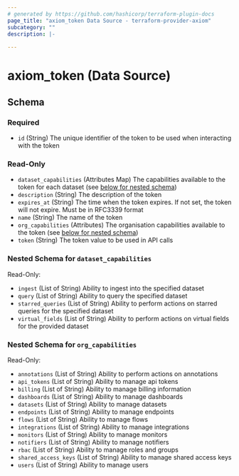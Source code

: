 ```yaml
---
# generated by https://github.com/hashicorp/terraform-plugin-docs
page_title: "axiom_token Data Source - terraform-provider-axiom"
subcategory: ""
description: |-
  
---
```


# axiom_token (Data Source)





<!-- schema generated by tfplugindocs -->
## Schema

### Required

- `id` (String) The unique identifier of the token to be used when interacting with the token

### Read-Only

- `dataset_capabilities` (Attributes Map) The capabilities available to the token for each dataset (see [below for nested schema](#nestedatt--dataset_capabilities))
- `description` (String) The description of the token
- `expires_at` (String) The time when the token expires. If not set, the token will not expire. Must be in RFC3339 format
- `name` (String) The name of the token
- `org_capabilities` (Attributes) The organisation capabilities available to the token (see [below for nested schema](#nestedatt--org_capabilities))
- `token` (String) The token value to be used in API calls

<a id="nestedatt--dataset_capabilities"></a>
### Nested Schema for `dataset_capabilities`

Read-Only:

- `ingest` (List of String) Ability to ingest into the specified dataset
- `query` (List of String) Ability to query the specified dataset
- `starred_queries` (List of String) Ability to perform actions on starred queries for the specified dataset
- `virtual_fields` (List of String) Ability to perform actions on virtual fields for the provided dataset


<a id="nestedatt--org_capabilities"></a>
### Nested Schema for `org_capabilities`

Read-Only:

- `annotations` (List of String) Ability to perform actions on annotations
- `api_tokens` (List of String) Ability to manage api tokens
- `billing` (List of String) Ability to manage billing information
- `dashboards` (List of String) Ability to manage dashboards
- `datasets` (List of String) Ability to manage datasets
- `endpoints` (List of String) Ability to manage endpoints
- `flows` (List of String) Ability to manage flows
- `integrations` (List of String) Ability to manage integrations
- `monitors` (List of String) Ability to manage monitors
- `notifiers` (List of String) Ability to manage notifiers
- `rbac` (List of String) Ability to manage roles and groups
- `shared_access_keys` (List of String) Ability to manage shared access keys
- `users` (List of String) Ability to manage users
